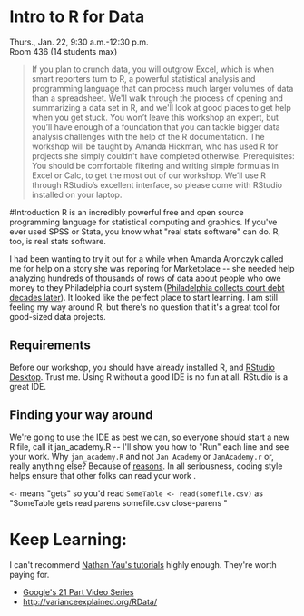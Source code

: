 # Intro to R for Data 

Thurs., Jan. 22, 9:30 a.m.-12:30 p.m.  
Room 436 (14 students max)  

> If you plan to crunch data, you will outgrow Excel, which is when smart reporters turn to R, a powerful statistical analysis and programming language that can process much larger volumes of data than a spreadsheet. We'll walk through the process of opening and summarizing a data set in R, and we'll look at good places to get help when you get stuck. You won’t leave this workshop an expert, but you’ll have enough of a foundation that you can tackle bigger data analysis challenges with the help of the R documentation. The workshop will be taught by Amanda Hickman, who has used R for projects she simply couldn't have completed otherwise. Prerequisites: You should be comfortable filtering and writing simple formulas in Excel or Calc, to get the most out of our workshop. We’ll use R through RStudio’s excellent interface, so please come with RStudio installed on your laptop.

#Introduction 
R is an incredibly powerful free and open source programming language for statistical computing and graphics. If you've ever used SPSS or Stata, you know what "real stats software" can do. R, too, is real stats software. 

I had been wanting to try it out for a while when Amanda Aronczyk called me for help on a story she was reporing for Marketplace -- she needed help analyzing hundreds of thousands of rows of data about people who owe money to they Philadelphia court system ([Philadelphia collects court debt decades later](http://www.marketplace.org/topics/wealth-poverty/philadelphia-collects-court-debt-decades-later)). It looked like the perfect place to start learning. I am still feeling my way around R, but there's no question that it's a great tool for good-sized data projects. 

## Requirements
Before our workshop, you should have already installed R, and [RStudio Desktop](http://www.rstudio.com/). Trust me. Using R without a good IDE is no fun at all. RStudio is a great IDE. 

## Finding your way around
We're going to use the IDE as best we can, so everyone should start a new R file, call it jan_academy.R -- I'll show you how to "Run" each line and see your work. Why `jan_academy.R` and not `Jan Academy` or `JanAcademy.r` or, really anything else? Because of [reasons](https://google-styleguide.googlecode.com/svn/trunk/Rguide.xml). In all seriousness, coding style helps ensure that other folks can read your work . 

` <- ` means "gets" so you'd read `SomeTable <- read(somefile.csv)` as "SomeTable gets read parens somefile.csv close-parens " 
 
 


# Keep Learning:
I can't recommend [Nathan Yau's tutorials](http://flowingdata.com/) highly enough. They're worth paying for. 
+ [Google's 21 Part Video Series](http://flowingdata.com/2013/08/13/introduction-to-r-a-video-series-by-google/)
+ http://varianceexplained.org/RData/
